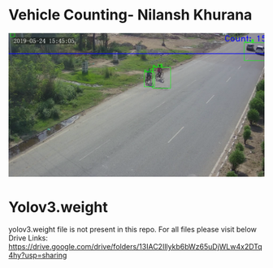 # Vehicle Counting- Nilansh Khurana

![](./screenshots/ss_0711e9a38c6c4e73aae2f832166a0365.png)

# Yolov3.weight 
yolov3.weight file is not present in this repo. For all files please visit below Drive Links: https://drive.google.com/drive/folders/13IAC2Illykb6bWz65uDjWLw4x2DTq4hy?usp=sharing